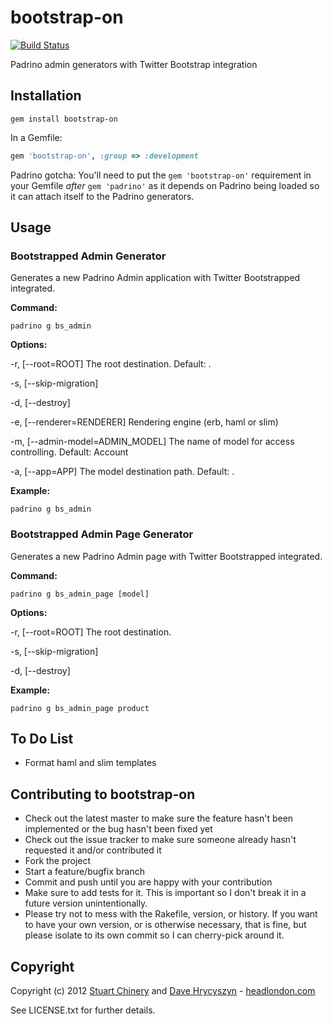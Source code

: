 # bootstrap-on

[![Build Status](https://secure.travis-ci.org/sleepingstu/bootstrap-on.png)](http://travis-ci.org/sleepingstu/bootstrap-on)

Padrino admin generators with Twitter Bootstrap integration


## Installation

```
gem install bootstrap-on
```

In a Gemfile:

```ruby
gem 'bootstrap-on', :group => :development
```

Padrino gotcha: You'll need to put the `gem 'bootstrap-on'` requirement in your Gemfile *after* `gem 'padrino'` as it depends on Padrino being loaded so it can attach itself to the Padrino generators.


## Usage

### Bootstrapped Admin Generator

Generates a new Padrino Admin application with Twitter Bootstrapped integrated.

**Command:**

```
padrino g bs_admin
```

**Options:**

-r, [--root=ROOT] The root destination. Default: .

-s, [--skip-migration]

-d, [--destroy]

-e, [--renderer=RENDERER] Rendering engine (erb, haml or slim)

-m, [--admin-model=ADMIN_MODEL] The name of model for access controlling. Default: Account

-a, [--app=APP] The model destination path. Default: .

**Example:**

```
padrino g bs_admin
```

### Bootstrapped Admin Page Generator

Generates a new Padrino Admin page with Twitter Bootstrapped integrated.

**Command:**

```
padrino g bs_admin_page [model]
```

**Options:**

-r, [--root=ROOT] The root destination.

-s, [--skip-migration]

-d, [--destroy]

**Example:**

```
padrino g bs_admin_page product
```


## To Do List

* Format haml and slim templates


## Contributing to bootstrap-on

* Check out the latest master to make sure the feature hasn't been implemented or the bug hasn't been fixed yet
* Check out the issue tracker to make sure someone already hasn't requested it and/or contributed it
* Fork the project
* Start a feature/bugfix branch
* Commit and push until you are happy with your contribution
* Make sure to add tests for it. This is important so I don't break it in a future version unintentionally.
* Please try not to mess with the Rakefile, version, or history. If you want to have your own version, or is otherwise necessary, that is fine, but please isolate to its own commit so I can cherry-pick around it.


## Copyright

Copyright (c) 2012 [Stuart Chinery](http://www.headlondon.com/who-we-are#stuart-chinery) and [Dave Hrycyszyn](http://www.headlondon.com/who-we-are#david-hrycyszyn) - [headlondon.com](http://www.headlondon.com)

See LICENSE.txt for further details.